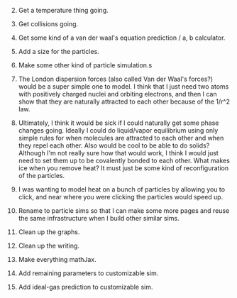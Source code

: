 2. Get a temperature thing going.
4. Get collisions going.
5. Get some kind of a van der waal's equation prediction / a, b calculator.
6. Add a size for the particles.



1. Make some other kind of particle simulation.s
1. The London dispersion forces (also called Van der Waal's forces?) would be a super simple one to model. I think that I just need two atoms with positively charged nuclei and orbiting electrons, and then I can show that they are naturally attracted to each other because of the 1/r^2 law.
1. Ultimately, I think it would be sick if I could naturally get some phase changes going. Ideally I could do liquid/vapor equilibrium using only simple rules for when molecules are attracted to each other and when they repel each other. Also would be cool to be able to do solids? Although I'm not really sure how that would work, I think I would just need to set them up to be covalently bonded to each other. What makes ice when you remove heat? It must just be some kind of reconfiguration of the particles.
1. I was wanting to model heat on a bunch of particles by allowing you to click, and near where you were clicking the particles would speed up.


1. Rename to particle sims so that I can make some more pages and reuse the same infrastructure when I build other similar sims.


1. Clean up the graphs.
1. Clean up the writing.
1. Make everything mathJax.

1. Add remaining parameters to customizable sim.
1. Add ideal-gas prediction to customizable sim.